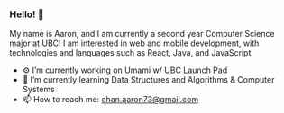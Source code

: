 ### Hello! 👋

My name is Aaron, and I am currently a second year Computer Science major at UBC! 
I am interested in web and mobile development, with technologies and languages such as React, Java, and JavaScript.

- ⚙️ I’m currently working on Umami w/ UBC Launch Pad
- 📖 I’m currently learning Data Structures and Algorithms & Computer Systems
- 📫 How to reach me: chan.aaron73@gmail.com
